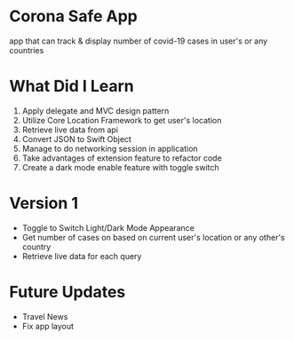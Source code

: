 # Corona Safe App
app that can track & display number of covid-19 cases in user's or any countries

# What Did I Learn
1. Apply delegate and MVC design pattern 
2. Utilize Core Location Framework to get user's location
3. Retrieve live data from api
4. Convert JSON to Swift Object
5. Manage to do networking session in application
6. Take advantages of extension feature to refactor code
7. Create a dark mode enable feature with toggle switch

# Version 1

 - Toggle to Switch Light/Dark Mode Appearance
 - Get number of cases on based on current user's location or any other's country
 - Retrieve live data for each query

# Future Updates

- Travel News
- Fix app layout

